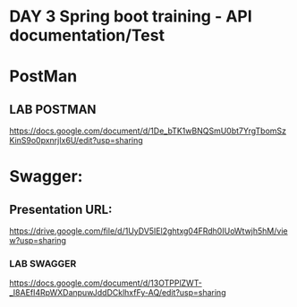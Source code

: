 # DAY 3 Spring boot training - API documentation/Test
# PostMan
## LAB POSTMAN
https://docs.google.com/document/d/1De_bTK1wBNQSmU0bt7YrgTbomSzKinS9o0pxnrjIx6U/edit?usp=sharing

# Swagger:
## Presentation URL: 
https://drive.google.com/file/d/1UyDV5IEl2ghtxg04FRdh0IUoWtwjh5hM/view?usp=sharing

### LAB SWAGGER

https://docs.google.com/document/d/13OTPPlZWT-_I8AEfI4RpWXDanpuwJddDCklhxfFy-AQ/edit?usp=sharing



